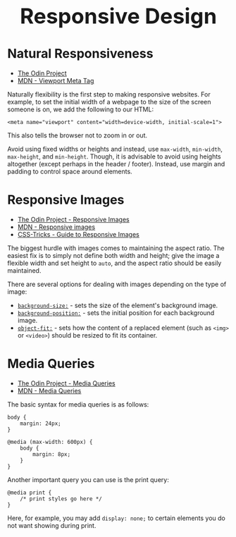<h1 style='text-align:center;font-size:3rem;'>Responsive Design</h1>

# Natural Responsiveness

* [<u>The Odin Project</u>](https://www.theodinproject.com/lessons/node-path-advanced-html-and-css-natural-responsiveness)
* [<u>MDN - Viewport Meta Tag</u>](https://developer.mozilla.org/en-US/docs/Web/HTML/Viewport_meta_tag)

Naturally flexibility is the first step to making responsive websites. For example, to set the initial width of a webpage to the size of the screen someone is on, we add the following to our HTML:

    <meta name="viewport" content="width=device-width, initial-scale=1">

This also tells the browser not to zoom in or out.

Avoid using fixed widths or heights and instead, use ```max-width```, ```min-width```, ```max-height```, and ```min-height```. Though, it is advisable to avoid using heights altogether (except perhaps in the header / footer). Instead, use margin and padding to control space around elements. 

# Responsive Images

* [<u>The Odin Project - Responsive Images</u>](https://www.theodinproject.com/lessons/node-path-advanced-html-and-css-responsive-images)
* [<u>MDN - Responsive images</u>](https://developer.mozilla.org/en-US/docs/Learn/HTML/Multimedia_and_embedding/Responsive_images)
* [<u>CSS-Tricks - Guide to Responsive Images</u>](https://css-tricks.com/a-guide-to-the-responsive-images-syntax-in-html/)

The biggest hurdle with images comes to maintaining the aspect ratio. The easiest fix is to simply not define both width and height; give the image a flexible width and set height to ```auto```, and the aspect ratio should be easily maintained. 

There are several options for dealing with images depending on the type of image:

* [<u>```background-size:```</u>](https://developer.mozilla.org/en-US/docs/Web/CSS/background-size) - sets the size of the element's background image.
* [<u>```background-position:```</u>](https://developer.mozilla.org/en-US/docs/Web/CSS/background-position) - sets the initial position for each background image.
* [<u>```object-fit:```</u>](https://developer.mozilla.org/en-US/docs/Web/CSS/object-fit) - sets how the content of a replaced element (such as ```<img>``` or ```<video>```) should be resized to fit its container.

# Media Queries

* [<u>The Odin Project - Media Queries</u>](https://www.theodinproject.com/lessons/node-path-advanced-html-and-css-media-queries)
* [<u>MDN - Media Queries</u>](https://developer.mozilla.org/en-US/docs/Web/CSS/CSS_media_queries/Using_media_queries)

The basic syntax for media queries is as follows:

    body {
        margin: 24px;
    }

    @media (max-width: 600px) {
        body {
            margin: 8px;
        }
    }

Another important query you can use is the print query:

    @media print {
        /* print styles go here */
    }

Here, for example, you may add ```display: none;``` to certain elements you do not want showing during print.